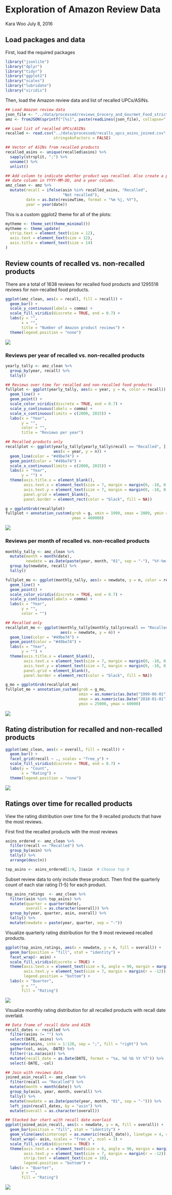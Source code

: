 Exploration of Amazon Review Data
================
Kara Woo
July 8, 2016

Load packages and data
----------------------

First, load the required packages

``` r
library("jsonlite")
library("dplyr")
library("tidyr")
library("ggplot2")
library("scales")
library("lubridate")
library("viridis")
```

Then, load the Amazon review data and list of recalled UPCs/ASINs.

``` r
## Load Amazon review data
json_file <- "../data/processed/reviews_Grocery_and_Gourmet_Food_strict.json"
amz <- fromJSON(sprintf("[%s]", paste(readLines(json_file), collapse=",")))

## Load list of recalled UPCs/ASINs
recalled <- read.csv("../data/processed/recalls_upcs_asins_joined.csv",
                     stringsAsFactors = FALSE)

## Vector of ASINs from recalled products
recalled_asins <- unique(recalled$asins) %>%
  sapply(strsplit, ";") %>%
  unname() %>%
  unlist()

## Add column to indicate whether product was recalled. Also create a proper
## date column in YYYY-MM-DD, and a year column.
amz_clean <- amz %>%
  mutate(recall = ifelse(asin %in% recalled_asins, "Recalled",
                         "Not recalled"),
         date = as.Date(reviewTime, format = "%m %j, %Y"),
         year = year(date))
```

This is a custom ggplot2 theme for all of the plots:

``` r
mytheme <- theme_set(theme_minimal())
mytheme <- theme_update(
  strip.text = element_text(size = 12),
  axis.text = element_text(size = 12),
  axis.title = element_text(size = 14)
)
```

Review counts of recalled vs. non-recalled products
---------------------------------------------------

There are a total of 1638 reviews for recalled food products and 1295518 reviews for non-recalled food products.

``` r
ggplot(amz_clean, aes(x = recall, fill = recall)) +
  geom_bar() +
  scale_y_continuous(labels = comma) +
  scale_fill_viridis(discrete = TRUE, end = 0.7) +
  labs(y = "",
       x = "",
       title = "Number of Amazon product reviews") +
  theme(legend.position = "none")
```

![](../figs/total-review-n-1.png)

### Reviews per year of recalled vs. non-recalled products

``` r
yearly_tally <- amz_clean %>%
  group_by(year, recall) %>%
  tally()

## Reviews over time for recalled and non-recalled food products
fullplot <- ggplot(yearly_tally, aes(x = year, y = n, color = recall)) +
  geom_line() +
  geom_point() +
  scale_color_viridis(discrete = TRUE, end = 0.7) +
  scale_y_continuous(labels = comma) +
  scale_x_continuous(limits = c(2000, 2015)) +
  labs(x = "Year",
       y = "",
       color = "",
       title = "Reviews per year")

## Recalled products only
recallplot <- ggplot(yearly_tally[yearly_tally$recall == "Recalled", ],
                     aes(x = year, y = n)) +
  geom_line(color = "#49be74") +
  geom_point(color = "#49be74") +
  scale_x_continuous(limits = c(2000, 2015)) +
  labs(x = "Year",
       y = "") +
  theme(axis.title.x = element_blank(),
        axis.text.x = element_text(size = 7, margin = margin(0, -10, 0, 0, "pt")),
        axis.text.y = element_text(size = 7, margin = margin(0, -10, 0, 0, "pt")),
        panel.grid = element_blank(),
        panel.border = element_rect(color = "black", fill = NA))

g = ggplotGrob(recallplot)
fullplot + annotation_custom(grob = g, xmin = 1999, xmax = 2009, ymin = 260000,
                             ymax = 460000)
```

![](../figs/yearly-counts-1.png)

### Reviews per month of recalled vs. non-recalled products

``` r
monthly_tally <- amz_clean %>%
  mutate(month = month(date),
         newdate = as.Date(paste(year, month, "01", sep = "-"), "%Y-%m-%d")) %>%
  group_by(newdate, recall) %>%
  tally()

fullplot_mo <- ggplot(monthly_tally, aes(x = newdate, y = n, color = recall)) +
  geom_line() +
  geom_point() +
  scale_color_viridis(discrete = TRUE, end = 0.7) +
  scale_y_continuous(labels = comma) +
  labs(x = "Year",
       y = "",
       color = "")

## Recalled only
recallplot_mo <- ggplot(monthly_tally[monthly_tally$recall == "Recalled", ],
                        aes(x = newdate, y = n)) +
  geom_line(color = "#49be74") +
  geom_point(color = "#49be74") +
  labs(x = "Year",
       y = "") +
  theme(axis.title.x = element_blank(),
        axis.text.x = element_text(size = 7, margin = margin(0, -10, 0, 0, "pt")),
        axis.text.y = element_text(size = 7, margin = margin(0, -10, 0, 0, "pt")),
        panel.grid = element_blank(),
        panel.border = element_rect(color = "black", fill = NA))

g_mo = ggplotGrob(recallplot_mo)
fullplot_mo + annotation_custom(grob = g_mo,
                                xmin = as.numeric(as.Date("1999-06-01")),
                                xmax = as.numeric(as.Date("2010-01-01")),
                                ymin = 25000, ymax = 60000)
```

![](../figs/monthly-counts-1.png)

Rating distribution for recalled and non-recalled products
----------------------------------------------------------

``` r
ggplot(amz_clean, aes(x = overall, fill = recall)) +
  geom_bar() +
  facet_grid(recall ~ ., scales = "free_y") +
  scale_fill_viridis(discrete = TRUE, end = 0.7) +
  labs(y = "Count",
       x = "Rating") +
  theme(legend.position = "none")
```

![](../figs/rating-distributions-1.png)

Ratings over time for recalled products
---------------------------------------

View the rating distribution over time for the 9 recalled products that have the most reviews.

First find the recalled products with the most reviews

``` r
asins_ordered <- amz_clean %>%
  filter(recall == "Recalled") %>%
  group_by(asin) %>%
  tally() %>%
  arrange(desc(n))

top_asins <- asins_ordered[1:9, ]$asin  # Choose top 9
```

Subset review data to only include these product. Then find the quarterly count of each star rating (1-5) for each product.

``` r
top_asins_ratings  <- amz_clean %>%
  filter(asin %in% top_asins) %>%
  mutate(quarter = quarter(date),
         overall = as.character(overall)) %>%
  group_by(year, quarter, asin, overall) %>%
  tally() %>%
  mutate(newdate = paste(year, quarter, sep = "-"))
```

Visualize quarterly rating distribution for the 9 most reviewed recalled products.

``` r
ggplot(top_asins_ratings, aes(x = newdate, y = n, fill = overall)) +
  geom_bar(position = "fill", stat = "identity") + 
  facet_wrap(~ asin) +
  scale_fill_viridis(discrete = TRUE) +
  theme(axis.text.x = element_text(size = 6, angle = 90, margin = margin(t = -12)),
        axis.text.y = element_text(size = 7, margin = margin(r = -12)),
        legend.position = "bottom") +
  labs(x = "Quarter",
       y = "",
       fill = "Rating")
```

![](../figs/quarterly-rating-dist-recalled-1.png)

Visualize monthly rating distribution for all recalled products with recall date overlaid.

``` r
## Data frame of recall date and ASIN
recall_dates <- recalled %>%
  filter(asins != "") %>%
  select(DATE, asins) %>%
  separate(asins, into = 1:120, sep = ";", fill = "right") %>%
  gather(col, asin, -DATE) %>%
  filter(!is.na(asin)) %>%
  mutate(recall_date = as.Date(DATE, format = "%a, %d %b %Y %T")) %>%
  select(-DATE, -col)

## Join with reviews data
joined_asin_recall <- amz_clean %>%
  filter(recall == "Recalled") %>%
  mutate(month = month(date)) %>%
  group_by(asin, year, month, overall) %>%
  tally() %>%
  mutate(newdate = as.Date(paste(year, month, "01", sep = "-"))) %>%
  left_join(recall_dates, by = "asin") %>%
  mutate(overall = as.character(overall))

## Stacked bar chart with recall date overlaid
ggplot(joined_asin_recall, aes(x = newdate, y = n, fill = overall)) +
  geom_bar(position = "fill", stat = "identity") +
  geom_vline(aes(xintercept = as.numeric(recall_date)), linetype = 4, color = "red") +
  facet_wrap(~ asin, scales = "free_x", ncol = 3) +
  scale_fill_viridis(discrete = TRUE) +
  theme(axis.text.x = element_text(size = 6, angle = 90, margin = margin(t = -12)),
        axis.text.y = element_text(size = 7, margin = margin(r = -12)),
        strip.text = element_text(size = 10),
        legend.position = "bottom") +
  labs(x = "Quarter",
       y = "",
       fill = "Rating")
```

![](../figs/monthly-rating-dist-with-recall-1.png)
